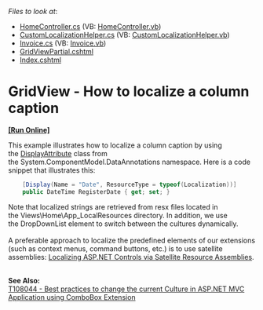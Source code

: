 <!-- default file list -->
*Files to look at*:

* [HomeController.cs](./CS/t329154/Controllers/HomeController.cs) (VB: [HomeController.vb](./VB/t329154VB/Controllers/HomeController.vb))
* [CustomLocalizationHelper.cs](./CS/t329154/Models/CustomLocalizationHelper.cs) (VB: [CustomLocalizationHelper.vb](./VB/t329154VB/Models/CustomLocalizationHelper.vb))
* [Invoice.cs](./CS/t329154/Models/Invoice.cs) (VB: [Invoice.vb](./VB/t329154VB/Models/Invoice.vb))
* [GridViewPartial.cshtml](./CS/t329154/Views/Home/GridViewPartial.cshtml)
* [Index.cshtml](./CS/t329154/Views/Home/Index.cshtml)
<!-- default file list end -->
# GridView - How to localize a column caption
<!-- run online -->
**[[Run Online]](https://codecentral.devexpress.com/t329154/)**
<!-- run online end -->


<p>This example illustrates how to localize a column caption by using the <a href="https://msdn.microsoft.com/en-us/library/system.componentmodel.dataannotations.displayattribute.aspx">DisplayAttribute</a> class from the System.ComponentModel.DataAnnotations namespace. Here is a code snippet that illustrates this:</p>


```cs
    [Display(Name = "Date", ResourceType = typeof(Localization))]
    public DateTime RegisterDate { get; set; }
```


<p>Note that localized strings are retrieved from resx files located in the Views\Home\App_LocalResources directory. In addition, we use the DropDownList element to switch between the cultures dynamically.<br><br>A preferable approach to localize the predefined elements of our extensions (such as context menus, command buttons, etc.) is to use satellite assemblies: <a href="https://documentation.devexpress.com/#AspNet/CustomDocument12050">Localizing ASP.NET Controls via Satellite Resource Assemblies</a>.</p>
<br><strong>See Also:</strong><br><a href="https://www.devexpress.com/Support/Center/p/T108044">T108044 - Best practices to change the current Culture in ASP.NET MVC Application using ComboBox Extension</a>

<br/>


